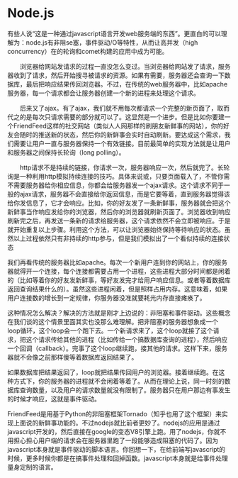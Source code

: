 # Node.js

有些人说“这是一种通过javascript语言开发web服务端的东西”。更直白的可以理解为：node.js有非阻se塞，事件驱动/O等特性，从而让高并发（high concurrency）在的轮询和comet构建的应用中成为可能。

　　浏览器给网站发请求的过程一直没怎么变过。当浏览器给网站发了请求，服务器收到了请求，然后开始搜寻被请求的资源。如果有需要，服务器还会查询一下数据库，最后把响应结果传回浏览器。不过，在传统的web服务器中，比如apache服务器，每一个请求都会让服务器创建一个新的进程来处理这个请求。

　　后来又了ajax。有了ajax，我们就不用每次都请求一个完整的新页面了，取而代之的是每次只请求需要的部分就可以了。这显然是一个进步。但是比如你要建一个FriendFeed这样的社交网站（类似人人网那样的刷朋友新鲜事的网站），你的好友会随时的推送新的状态，然后你的新鲜事会实时自动刷新。要达成这个需求，我们需要让用户一直与服务器保持一个有效链接。目前最简单的实现方法就是让用户和服务器之间保持长轮询（long polling）。

　　http请求不是持续的链接，你请求一次，服务器响应一次，然后就完了。长轮询是一种利用http模拟持续连接的技巧。具体来说或，只要页面载入了，不管你需不需要服务器给你相应信息，你都会给服务器发一个ajax请求。这个请求不同于一般的ajax请求，服务器不会直接给你返回信息，而是它要等着，直到服务器觉得该给你发信息了，它才会响应。比如，你的好友发了一条新鲜事，服务器就会把这个新鲜事当作响应发给你的浏览器，然后你的浏览器就刷新页面了。浏览器收到响应刷新完之后，再发送一条新的请求给服务器，这个请求依然不会立即被响应。于是就开始重复以上步骤。利用这个方法，可以让浏览器始终保持等待响应的状态。虽然以上过程依然只有非持续的http参与，但是我们模拟出了一个看似持续的连接状态

我们再看传统的服务器比如apache。每次一个新用户连到你的网站上，你的服务器就得开一个连接，每个连接都需要占用一个进程，这些进程大部分时间都是闲着的（比如等着你的好友发新鲜事，等好友发完才给用户响应信息。或者等着数据库返回查询结果什么的）。虽然这些进程闲着，但是照样占用内存。这意味着，如果用户连接数的增长到一定规律，你服务器没准就要耗光内存直接瘫痪了。

这种情况怎么解决？解决的方法就是刚才上边说的：非阻塞和事件驱动。这些概念在我们谈的这个情景里面其实也没那么难理解。把非阻塞的服务器想象成一个loop循环，这个loop会一个跑下去。一个新请求来了，这个loop就接了这个请求，把这个请求传给其他的进程（比如传给一个搞数据库查询的进程），然后响应一个回调（callback）。完事了这个loop继续跑，接其他的请求。这样下来，服务器就不会像之前那样傻等着数据库返回结果了。

如果数据库把结果返回了，loop就把结果传回用户的浏览器。接着继续跑。在这种方式下，你的服务器的进程就不会闲着等着了。从而在理论上说，同一时刻的数据库查询数量，以及用户的请求数量就没有限制了。服务器只在用户那边有事发生的时候才响应，这就是事件驱动。

FriendFeed是用基于Python的非阻塞框架Tornado（知乎也用了这个框架）来实现上面说的新鲜事功能的。不过nodejs就比前者更妙了。nodejs的应用是通过javascript开发的，然后直接在google的变态V8引擎上跑。用了nodejs，你就不用担心担心用户端的请求会在服务器里跑了一段能够造成阻塞的代码了。因为javascript本身就是事件驱动的脚本语言。你回想一下，在给前端写javascript的时候，更多时候你都是在搞事件处理和回掉函数。javascript本身就是给事件处理量身定制的语言。